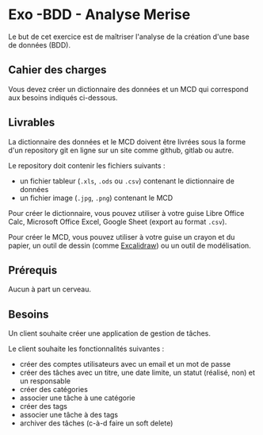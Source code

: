# Exo -BDD - Analyse Merise

Le but de cet exercice est de maîtriser l'analyse de la création d'une base de données (BDD).

## Cahier des charges

Vous devez créer un dictionnaire des données et un MCD qui correspond aux besoins indiqués ci-dessous.

## Livrables

La dictionnaire des données et le MCD doivent être livrées sous la forme d'un repository git en ligne sur un site comme github, gitlab ou autre.

Le repository doit contenir les fichiers suivants :

- un fichier tableur (`.xls`, `.ods` ou `.csv`) contenant le dictionnaire de données
- un fichier image (`.jpg`, `.png`) contenant le MCD

Pour créer le dictionnaire, vous pouvez utiliser à votre guise Libre Office Calc, Microsoft Office Excel, Google Sheet (export au format `.csv`).

Pour créer le MCD, vous pouvez utiliser à votre guise un crayon et du papier, un outil de dessin (comme [Excalidraw](https://excalidraw.com/)) ou un outil de modélisation.

## Prérequis

Aucun à part un cerveau.

## Besoins

Un client souhaite créer une application de gestion de tâches.

Le client souhaite les fonctionnalités suivantes :

- créer des comptes utilisateurs avec un email et un mot de passe
- créer des tâches avec un titre, une date limite, un statut (réalisé, non) et un responsable
- créer des catégories
- associer une tâche à une catégorie
- créer des tags
- associer une tâche à des tags
- archiver des tâches (c-à-d faire un soft delete)
